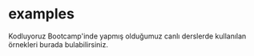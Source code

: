 # examples

Kodluyoruz Bootcamp'inde yapmış olduğumuz canlı derslerde kullanılan örnekleri burada bulabilirsiniz.
